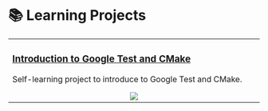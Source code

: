 # 📚 Learning Projects

<table>
<tr>
<td width="50%">
<div align="left">
  <div style="display: inline-block; vertical-align: middle;">
    <h3>
      <a href="https://github.com/oscardelgado02/Introduction-to-Google-Test-and-CMake" target="_blank">
        Introduction to Google Test and CMake
      </a>
    </h3>
    <p>Self-learning project to introduce to Google Test and CMake.</p>
  </div>
  <div align="center">
    <a href="https://skillicons.dev">
        <img src="https://skillicons.dev/icons?i=cmake,cpp,vscode"/>
    </a>
  </div>
</div>
</td>
</tr>
</table>
